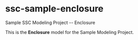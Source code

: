 ssc-sample-enclosure
=====================

Sample SSC Modeling Project -- Enclosure

This is the **Enclosure** model for the Sample Modeling Project.

